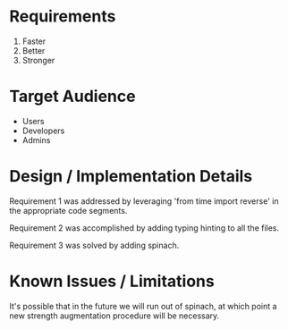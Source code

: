 # Requirements

1. Faster
2. Better
3. Stronger

# Target Audience

* Users
* Developers
* Admins

# Design / Implementation Details

Requirement 1 was addressed by leveraging 'from time import reverse' in the appropriate code segments.

Requirement 2 was accomplished by adding typing hinting to all the files.

Requirement 3 was solved by adding spinach.

# Known Issues / Limitations

It's possible that in the future we will run out of spinach, at which point a new strength augmentation procedure will be necessary.
